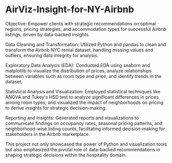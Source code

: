 # AirViz-Insight-for-NY-Airbnb

Objective: Empower clients with strategic recommendations on optimal regions, pricing strategies, and accommodation types for successful Airbnb listings, driven by data-backed insights.

Data Cleaning and Transformation:
Utilized Python and pandas to clean and transform the Airbnb NYC rental dataset, handling missing values and outliers, ensuring data integrity for analysis.

Exploratory Data Analysis (EDA):
Conducted EDA using seaborn and matplotlib to visualize the distribution of prices, analyze relationships between variables such as room type and price, and identify trends in the dataset.

Statistical Analysis and Visualization:
Employed statistical techniques like ANOVA and Tukey's HSD test to analyze significant differences in prices among room types, and visualized the impact of neighborhoods on pricing to derive insights for strategic decision-making.

Reporting and Insights:
Generated reports and visualizations to communicate findings on occupancy rates, seasonal pricing patterns, and neighborhood-wise listing counts, facilitating informed decision-making for stakeholders in the Airbnb marketplace.

This project not only showcased the power of Python and visualization tools but also emphasized the pivotal role of data-backed recommendations in shaping strategic decisions within the hospitality domain.


